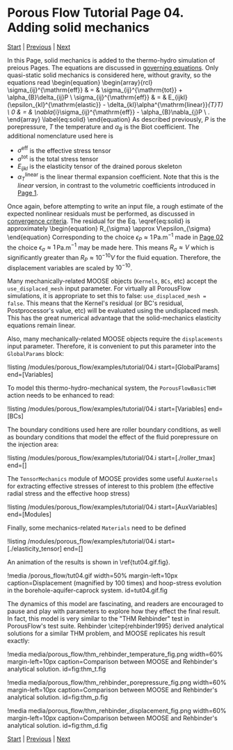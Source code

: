# Porous Flow Tutorial Page 04.  Adding solid mechanics

[Start](/porous_flow/tutorial_00.md) |
[Previous](/porous_flow/tutorial_03.md) |
[Next](/porous_flow/tutorial_05.md)

In this Page, solid mechanics is added to the thermo-hydro simulation of preious Pages.  The equations are discussed in [governing equations](/porous_flow/governing_equations.md).  Only quasi-static solid mechanics is considered here, without gravity, so the equations read
\begin{equation}
\begin{array}{rcl}
\sigma_{ij}^{\mathrm{eff}} & = & \sigma_{ij}^{\mathrm{tot}} + \alpha_{B}\delta_{ij}P \\
\sigma_{ij}^{\mathrm{eff}} & = & E_{ijkl}(\epsilon_{kl}^{\mathrm{elastic}} - \delta_{kl}\alpha^{\mathrm{linear}}_{T}T) \\
0 & = & \nabla_{i}\sigma_{ij}^{\mathrm{eff}} - \alpha_{B}\nabla_{j}P \ .
\end{array}
\label{eq:solid}
\end{equation}
As described previously, $P$ is the porepressure, $T$ the temperature and $\alpha_{B}$ is the Biot coefficient.  The additional nomenclature used here is

 - $\sigma^{\mathrm{eff}}$ is the effective stress tensor
 - $\sigma^{\mathrm{tot}}$ is the total stress tensor
 - $E_{ijkl}$ is the elasticity tensor of the drained porous skeleton
 - $\alpha^{\mathrm{linear}}_{T}$ is the linear thermal expansion coefficient.  Note that this is the *linear* version, in contrast to the volumetric coefficients introduced in [Page 1](/porous_flow/tutorial_01.md).

Once again, before  attempting to write an input file, a rough estimate of the expected nonlinear residuals must be performed, as discussed in [convergence criteria](/porous_flow/convergence.md).  The residual for the Eq. \eqref{eq:solid} is approximately
\begin{equation}
R_{\sigma} \approx V\epsilon_{\sigma}
\end{equation}
Corresponding to the choice $\epsilon_{P}\approx  1\,$Pa.m$^{-1}$ made in [Page 02](/porous_flow/tutorial_02.md) the choice $\epsilon_{\sigma}\approx 1\,$Pa.m$^{-1}$ may be made here.  This means $R_{\sigma}\approx V$ which is significantly greater than $R_{P}\approx 10^{-10}V$ for the fluid equation.  Therefore, the displacement variables are scaled by $10^{-10}$.

Many mechanically-related MOOSE objects (`Kernels`, `BCs`, etc) accept the `use_displaced_mesh` input parameter.  For virtually all PorousFlow simulations, it is appropriate to set this to false: `use_displaced_mesh = false`.  This means that the Kernel's residual (or BC's residual, Postprocessor's value, etc) will be evaluated using the undisplaced mesh.  This has the great numerical advantage that the solid-mechanics elasticity equations remain linear.

Also, many mechanically-related MOOSE objects require the `displacements` input parameter.  Therefore, it is convenient to put this parameter into the `GlobalParams` block:

!listing /modules/porous_flow/examples/tutorial/04.i start=[GlobalParams] end=[Variables]

To model this thermo-hydro-mechanical system, the `PorousFlowBasicTHM` action needs to be enhanced to read:

!listing /modules/porous_flow/examples/tutorial/04.i start=[Variables] end=[BCs]

The boundary conditions used here are roller boundary conditions, as well as boundary conditions that model the effect of the fluid porepressure on the injection area:

!listing /modules/porous_flow/examples/tutorial/04.i start=[./roller_tmax] end=[]

The `TensorMechanics` module of MOOSE provides some useful `AuxKernels` for extracting effective stresses of interest to this problem (the effective radial stress and the effective hoop stress)

!listing /modules/porous_flow/examples/tutorial/04.i start=[AuxVariables] end=[Modules]

Finally, some mechanics-related `Materials` need to be defined

!listing /modules/porous_flow/examples/tutorial/04.i start=[./elasticity_tensor] end=[]

An animation of the results is shown in \ref{tut04.gif.fig}.

!media /porous_flow/tut04.gif width=50% margin-left=10px caption=Displacement (magnified by 100 times) and hoop-stress evolution in the borehole-aquifer-caprock system.  id=tut04.gif.fig

The dynamics of this model are fascinating, and readers are encouraged to pause and play with parameters to explore how they effect the final result.  In fact, this model is very similar to the "THM Rehbinder" test in PorousFlow's test suite.  Rehbinder \citep{rehbinder1995} derived analytical solutions for a similar THM problem, and MOOSE replicates his result exactly:

!media media/porous_flow/thm_rehbinder_temperature_fig.png width=60% margin-left=10px caption=Comparison between MOOSE and Rehbinder's analytical solution.  id=fig:thm_t.fig

!media media/porous_flow/thm_rehbinder_porepressure_fig.png width=60% margin-left=10px caption=Comparison between MOOSE and Rehbinder's analytical solution.  id=fig:thm_p.fig

!media media/porous_flow/thm_rehbinder_displacement_fig.png width=60% margin-left=10px caption=Comparison between MOOSE and Rehbinder's analytical solution.  id=fig:thm_d.fig


[Start](/porous_flow/tutorial_00.md) |
[Previous](/porous_flow/tutorial_03.md) |
[Next](/porous_flow/tutorial_05.md)
